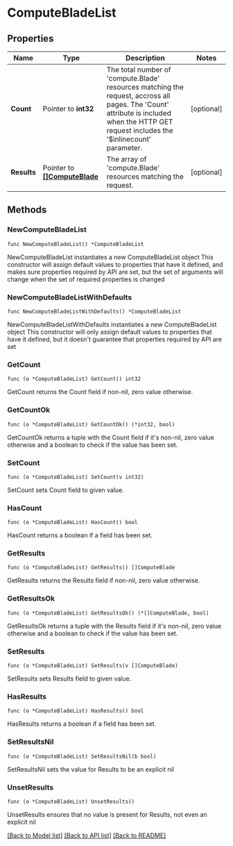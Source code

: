 # ComputeBladeList

## Properties

Name | Type | Description | Notes
------------ | ------------- | ------------- | -------------
**Count** | Pointer to **int32** | The total number of &#39;compute.Blade&#39; resources matching the request, accross all pages. The &#39;Count&#39; attribute is included when the HTTP GET request includes the &#39;$inlinecount&#39; parameter. | [optional] 
**Results** | Pointer to [**[]ComputeBlade**](compute.Blade.md) | The array of &#39;compute.Blade&#39; resources matching the request. | [optional] 

## Methods

### NewComputeBladeList

`func NewComputeBladeList() *ComputeBladeList`

NewComputeBladeList instantiates a new ComputeBladeList object
This constructor will assign default values to properties that have it defined,
and makes sure properties required by API are set, but the set of arguments
will change when the set of required properties is changed

### NewComputeBladeListWithDefaults

`func NewComputeBladeListWithDefaults() *ComputeBladeList`

NewComputeBladeListWithDefaults instantiates a new ComputeBladeList object
This constructor will only assign default values to properties that have it defined,
but it doesn't guarantee that properties required by API are set

### GetCount

`func (o *ComputeBladeList) GetCount() int32`

GetCount returns the Count field if non-nil, zero value otherwise.

### GetCountOk

`func (o *ComputeBladeList) GetCountOk() (*int32, bool)`

GetCountOk returns a tuple with the Count field if it's non-nil, zero value otherwise
and a boolean to check if the value has been set.

### SetCount

`func (o *ComputeBladeList) SetCount(v int32)`

SetCount sets Count field to given value.

### HasCount

`func (o *ComputeBladeList) HasCount() bool`

HasCount returns a boolean if a field has been set.

### GetResults

`func (o *ComputeBladeList) GetResults() []ComputeBlade`

GetResults returns the Results field if non-nil, zero value otherwise.

### GetResultsOk

`func (o *ComputeBladeList) GetResultsOk() (*[]ComputeBlade, bool)`

GetResultsOk returns a tuple with the Results field if it's non-nil, zero value otherwise
and a boolean to check if the value has been set.

### SetResults

`func (o *ComputeBladeList) SetResults(v []ComputeBlade)`

SetResults sets Results field to given value.

### HasResults

`func (o *ComputeBladeList) HasResults() bool`

HasResults returns a boolean if a field has been set.

### SetResultsNil

`func (o *ComputeBladeList) SetResultsNil(b bool)`

 SetResultsNil sets the value for Results to be an explicit nil

### UnsetResults
`func (o *ComputeBladeList) UnsetResults()`

UnsetResults ensures that no value is present for Results, not even an explicit nil

[[Back to Model list]](../README.md#documentation-for-models) [[Back to API list]](../README.md#documentation-for-api-endpoints) [[Back to README]](../README.md)


